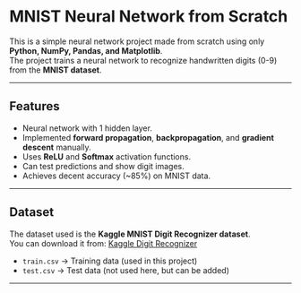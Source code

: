 # MNIST Neural Network from Scratch

This is a simple neural network project made from scratch using only **Python, NumPy, Pandas, and Matplotlib**.  
The project trains a neural network to recognize handwritten digits (0-9) from the **MNIST dataset**.

---

## Features
- Neural network with 1 hidden layer.
- Implemented **forward propagation**, **backpropagation**, and **gradient descent** manually.
- Uses **ReLU** and **Softmax** activation functions.
- Can test predictions and show digit images.
- Achieves decent accuracy (~85%) on MNIST data.

---

## Dataset
The dataset used is the **Kaggle MNIST Digit Recognizer dataset**.  
You can download it from: [Kaggle Digit Recognizer](https://www.kaggle.com/competitions/digit-recognizer/data)

- `train.csv` → Training data (used in this project)  
- `test.csv` → Test data (not used here, but can be added)

---
